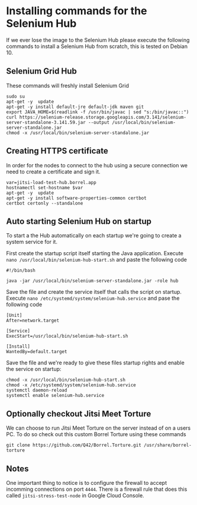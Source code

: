 # Installing commands for the Selenium Hub
If we ever lose the image to the Selenium Hub please execute the following commands to install a Selenium Hub from scratch, this is tested on Debian 10.

## Selenium Grid Hub
These commands will freshly install Selenium Grid

```
sudo su
apt-get -y  update
apt-get -y install default-jre default-jdk maven git
export JAVA_HOME=$(readlink -f /usr/bin/javac | sed "s:/bin/javac::")
curl https://selenium-release.storage.googleapis.com/3.141/selenium-server-standalone-3.141.59.jar --output /usr/local/bin/selenium-server-standalone.jar
chmod -x /usr/local/bin/selenium-server-standalone.jar
```

## Creating HTTPS certificate
In order for the nodes to connect to the hub using a secure connection we need to create a certificate and sign it.

```
var=jitsi-load-test-hub.borrel.app
hostnamectl set-hostname $var
apt-get -y  update
apt-get -y install software-properties-common certbot
certbot certonly --standalone
```

## Auto starting Selenium Hub on startup
To start a the Hub automatically on each startup we're going to create a system service for it.

First create the startup script itself starting the Java application. Execute `nano /usr/local/bin/selenium-hub-start.sh` and paste the following code

```
#!/bin/bash

java -jar /usr/local/bin/selenium-server-standalone.jar -role hub
```

Save the file and create the service itself that calls the script on startup. Execute `nano /etc/systemd/system/selenium-hub.service` and pase the following code

```
[Unit]
After=network.target

[Service]
ExecStart=/usr/local/bin/selenium-hub-start.sh

[Install]
WantedBy=default.target
```

Save the file and we're ready to give these files startup rights and enable the service on startup:

```
chmod -x /usr/local/bin/selenium-hub-start.sh
chmod -x /etc/systemd/system/selenium-hub.service
systemctl daemon-reload
systemctl enable selenium-hub.service
```

## Optionally checkout Jitsi Meet Torture
We can choose to run Jitsi Meet Torture on the server instead of on a users PC. To do so check out this custom Borrel Torture using these commands

```
git clone https://github.com/Q42/Borrel.Torture.git /usr/share/borrel-torture
```

## Notes
One important thing to notice is to configure the firewall to accept incomming connections on port `4444`. There is a firewall rule that does this called `jitsi-stress-test-node` in Google Cloud Console.
